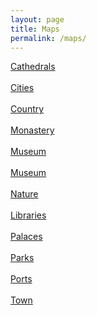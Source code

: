 ```yaml
---
layout: page
title: Maps
permalink: /maps/
---
```



<a href="https://maps.app.goo.gl/RPy3fAE53ir1ujUp6">Cathedrals</a>
<br>
<br>
<a href="https://maps.app.goo.gl/1SwPxi4Pft6vchkK7">Cities</a>
<br>
<br>
<a href="https://maps.app.goo.gl/kcDg2dd7M5DYeXLh7">Country</a>
<br>
<br>
<a href="https://maps.app.goo.gl/YaWfD3ZCuHdiEUan7">Monastery</a> 
<br>
<br>
<a href="https://maps.app.goo.gl/MyE5TMgAhuESw2vb9">Museum</a> 
<br>
<br>
<a href="https://maps.app.goo.gl/Nz5iK2szp4b6W552A">Museum</a> 
<br>
<br>
<a href="https://maps.app.goo.gl/rbGjEQiVigUQHNzb8">Nature</a> 
<br>
<br>
<a href="https://maps.app.goo.gl/nBwt1AjNw463UcGa7">Libraries</a> 
<br>
<br>
<a href="https://maps.app.goo.gl/vKPzQCR1pr2CagwS8">Palaces</a> 
<br>
<br>
<a href="https://maps.app.goo.gl/RPy3fAE53ir1ujUp6">Parks</a> 
<br>
<br>
<a href="https://maps.app.goo.gl/rpbCdxqPyiw1w3L68">Ports</a>
<br>
<br>
<a href="https://maps.app.goo.gl/oyWdvnUc5n51JU4B9">Town</a>
<br>
<br>




